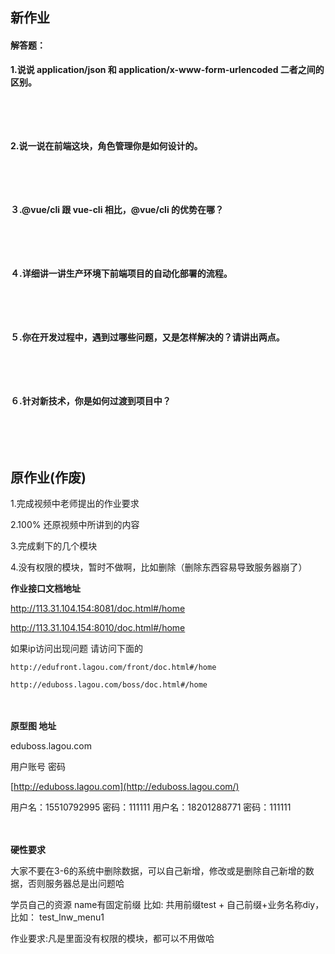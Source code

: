 ## 新作业

#### 解答题：

**1.说说 application/json 和 application/x-www-form-urlencoded 二者之间的区别。**

　

　

**2.说一说在前端这块，角色管理你是如何设计的。**

　

　

**３.@vue/cli 跟 vue-cli 相比，@vue/cli 的优势在哪？**

　

　

**４.详细讲一讲生产环境下前端项目的自动化部署的流程。**

　

　

**５.你在开发过程中，遇到过哪些问题，又是怎样解决的？请讲出两点。**

　

　

**６.针对新技术，你是如何过渡到项目中？**

　

　



## 原作业(作废)

1.完成视频中老师提出的作业要求

2.100% 还原视频中所讲到的内容

3.完成剩下的几个模块

4.没有权限的模块，暂时不做啊，比如删除（删除东西容易导致服务器崩了）



**作业接口文档地址**

http://113.31.104.154:8081/doc.html#/home

http://113.31.104.154:8010/doc.html#/home

如果ip访问出现问题 请访问下面的

```
http://edufront.lagou.com/front/doc.html#/home
```

```
http://eduboss.lagou.com/boss/doc.html#/home
```

　

**原型图 地址**

eduboss.lagou.com

用户账号 密码

[http://eduboss.lagou.com](http://eduboss.lagou.com/)

用户名：15510792995     密码：111111
用户名：18201288771     密码：111111

　

**硬性要求**

大家不要在3-6的系统中删除数据，可以自己新增，修改或是删除自己新增的数据，否则服务器总是出问题哈

学员自己的资源 name有固定前缀 比如: 共用前缀test + 自己前缀+业务名称diy， 比如： test_lnw_menu1

作业要求:凡是里面没有权限的模块，都可以不用做哈